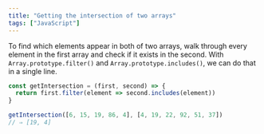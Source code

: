 ```yaml
---
title: "Getting the intersection of two arrays"
tags: ["JavaScript"]
---
```

To find which elements appear in both of two arrays, walk through every element in the first array and check if it exists in the second. With `Array.prototype.filter()` and `Array.prototype.includes()`, we can do that in a single line.

```js
const getIntersection = (first, second) => {
  return first.filter(element => second.includes(element))
}

getIntersection([6, 15, 19, 86, 4], [4, 19, 22, 92, 51, 37])
// ⇒ [19, 4]
```
